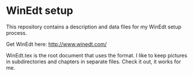 # WinEdt setup

This repository contains a description and data files for my WinEdt setup process.

Get WinEdt here: http://www.winedt.com/


WinEdt.tex is the root document that uses the format.
I like to keep pictures in subdirectories and chapters in separate files.
Check it out, it works for me.


